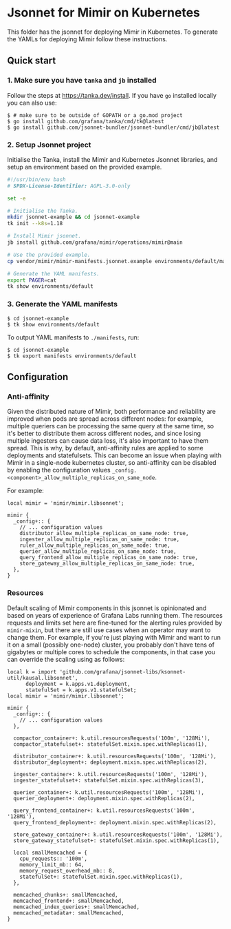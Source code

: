 # Jsonnet for Mimir on Kubernetes

This folder has the jsonnet for deploying Mimir in Kubernetes. To generate the YAMLs for deploying Mimir follow these instructions.

## Quick start

### 1. Make sure you have `tanka` and `jb` installed

Follow the steps at https://tanka.dev/install. If you have `go` installed locally you can also use:

```console
$ # make sure to be outside of GOPATH or a go.mod project
$ go install github.com/grafana/tanka/cmd/tk@latest
$ go install github.com/jsonnet-bundler/jsonnet-bundler/cmd/jb@latest
```

### 2. Setup Jsonnet project

Initialise the Tanka, install the Mimir and Kubernetes Jsonnet libraries, and setup an environment based on the provided example.

<!-- prettier-ignore-start -->
[embedmd]:# (./getting-started.sh)
```sh
#!/usr/bin/env bash
# SPDX-License-Identifier: AGPL-3.0-only

set -e

# Initialise the Tanka.
mkdir jsonnet-example && cd jsonnet-example
tk init --k8s=1.18

# Install Mimir jsonnet.
jb install github.com/grafana/mimir/operations/mimir@main

# Use the provided example.
cp vendor/mimir/mimir-manifests.jsonnet.example environments/default/main.jsonnet

# Generate the YAML manifests.
export PAGER=cat
tk show environments/default
```
<!-- prettier-ignore-end -->

### 3. Generate the YAML manifests

```console
$ cd jsonnet-example
$ tk show environments/default
```

To output YAML manifests to `./manifests`, run:

```console
$ cd jsonnet-example
$ tk export manifests environments/default
```

## Configuration

### Anti-affinity

Given the distributed nature of Mimir, both performance and reliability are improved when pods are spread across different nodes: for example, multiple queriers can be processing the same query at the same time, so it's better to distribute them across different nodes, and since losing multiple ingesters can cause data loss, it's also important to have them spread.
This is why, by default, anti-affinity rules are applied to some deployments and statefulsets.
This can become an issue when playing with Mimir in a single-node kubernetes cluster, so anti-affinity can be disabled by enabling the configuration values `_config.<component>_allow_multiple_replicas_on_same_node`.

For example:

```jsonnet
local mimir = 'mimir/mimir.libsonnet';

mimir {
  _config+:: {
    // ... configuration values
    distributor_allow_multiple_replicas_on_same_node: true,
    ingester_allow_multiple_replicas_on_same_node: true,
    ruler_allow_multiple_replicas_on_same_node: true,
    querier_allow_multiple_replicas_on_same_node: true,
    query_frontend_allow_multiple_replicas_on_same_node: true,
    store_gateway_allow_multiple_replicas_on_same_node: true,
  },
}
```

### Resources

Default scaling of Mimir components in this jsonnet is opinionated and based on years of experience of Grafana Labs running them.
The resources requests and limits set here are fine-tuned for the alerting rules provided by `mimir-mixin`, but there are still use cases when an operator may want to change them.
For example, if you're just playing with Mimir and want to run it on a small (possibly one-node) cluster, you probably don't have tens of gigabytes or multiple cores to schedule the components, in that case you can override the scaling using as follows:

```jsonnet
local k = import 'github.com/grafana/jsonnet-libs/ksonnet-util/kausal.libsonnet',
      deployment = k.apps.v1.deployment,
      statefulSet = k.apps.v1.statefulSet;
local mimir = 'mimir/mimir.libsonnet';

mimir {
  _config+:: {
    // ... configuration values
  },

  compactor_container+: k.util.resourcesRequests('100m', '128Mi'),
  compactor_statefulset+: statefulSet.mixin.spec.withReplicas(1),

  distributor_container+: k.util.resourcesRequests('100m', '128Mi'),
  distributor_deployment+: deployment.mixin.spec.withReplicas(2),

  ingester_container+: k.util.resourcesRequests('100m', '128Mi'),
  ingester_statefulset+: statefulSet.mixin.spec.withReplicas(3),

  querier_container+: k.util.resourcesRequests('100m', '128Mi'),
  querier_deployment+: deployment.mixin.spec.withReplicas(2),

  query_frontend_container+: k.util.resourcesRequests('100m', '128Mi'),
  query_frontend_deployment+: deployment.mixin.spec.withReplicas(2),

  store_gateway_container+: k.util.resourcesRequests('100m', '128Mi'),
  store_gateway_statefulset+: statefulSet.mixin.spec.withReplicas(1),

  local smallMemcached = {
    cpu_requests:: '100m',
    memory_limit_mb:: 64,
    memory_request_overhead_mb:: 8,
    statefulSet+: statefulSet.mixin.spec.withReplicas(1),
  },

  memcached_chunks+: smallMemcached,
  memcached_frontend+: smallMemcached,
  memcached_index_queries+: smallMemcached,
  memcached_metadata+: smallMemcached,
}
```
